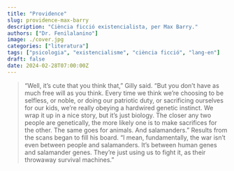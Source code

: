 ```yaml
---
title: "Providence"
slug: providence-max-barry
description: "Ciència ficció existencialista, per Max Barry."
authors: ["Dr. Fenilalanino"]
image: ./cover.jpg
categories: ["literatura"]
tags: ["psicologia", "existencialisme", "ciència ficció", "lang-en"]
draft: false
date: 2024-02-28T07:00:00Z
---
```


> “Well, it’s cute that you think that,” Gilly said. “But you don’t have as much free will as you think. Every time we think we’re choosing to be selfless, or noble, or doing our patriotic duty, or sacrificing ourselves for our kids, we’re really obeying a hardwired genetic instinct. We wrap it up in a nice story, but it’s just biology. The closer any two people are genetically, the more likely one is to make sacrifices for the other. The same goes for animals. And salamanders.” Results from the scans began to fill his board. “I mean, fundamentally, the war isn’t even between people and salamanders. It’s between human genes and salamander genes. They’re just using us to fight it, as their throwaway survival machines.”
